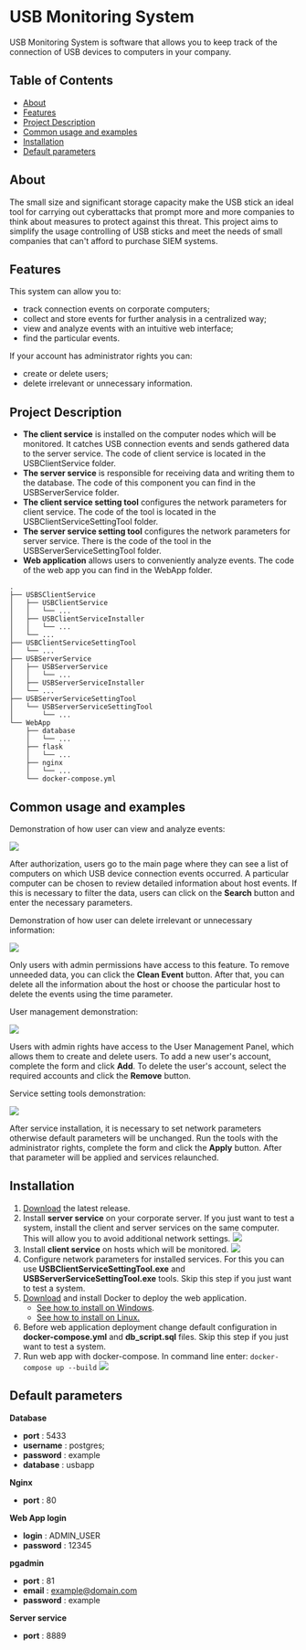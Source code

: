# USB Monitoring System
USB Monitoring System is software that allows you to keep track of the connection of USB devices to computers in your company.

## Table of Contents
- [About](#about)
- [Features](#features)
- [Project Description](#project-description)
- [Common usage and examples](#common-usage-and-examples)
- [Installation](#installation)
- [Default parameters](#default-parameters)

## About
The small size and significant storage capacity make the USB stick an ideal tool for carrying out cyberattacks that prompt more and more companies to think about measures to protect against this threat. This project aims to simplify the usage controlling of USB sticks and meet the needs of small companies that can't afford to purchase SIEM systems.

## Features
This system can allow you to:
- track connection events on corporate computers;
- collect and store events for further analysis in a centralized way;
- view and analyze events with an intuitive web interface;
- find the particular events.

If your account has administrator rights you can:
- create or delete users; 
- delete irrelevant or unnecessary information.

## Project Description

- **The client service** is installed on the computer nodes which will be monitored. It catches USB connection events and sends gathered data to the server service. The code of client service is located in the USBClientService folder.
- **The server service** is responsible for receiving data and writing them to the database. The code of this component you can find in the USBServerService folder.
- **The client service setting tool** configures the network parameters for client service. The code of the tool is located in the USBClientServiceSettingTool folder.
- **The server service setting tool** configures the network parameters for server service. There is the code of the tool in the USBServerServiceSettingTool folder.  
- **Web application** allows users to conveniently analyze events. The code of the web app you can find in the WebApp folder. 
```
.
├── USBSClientService
│   ├── USBClientService
│   │   └── ...
│   ├── USBClientServiceInstaller
│   │   └── ...
│   └── ...
├── USBClientServiceSettingTool
│   └── ...
├── USBServerService
│   ├── USBServerService
│   │   └── ...
│   ├── USBServerServiceInstaller
│   └── ...
├── USBServerServiceSettingTool
│   └── USBServerServiceSettingTool
│       └── ...
└── WebApp
    ├── database
    │   └── ...
    ├── flask
    │   └── ...
    ├── nginx
    │   └── ...
    └── docker-compose.yml
```
## Common usage and examples

Demonstration of how user can view and analyze events:

![](https://raw.githubusercontent.com/vt-dotua/USB-Monitoring-System/main/screenshots/main_functions2.gif)

After authorization, users go to the main page where they can see a list of computers on which USB device connection events occurred. A particular computer can be chosen to review detailed information about host events. If this is necessary to filter the data, users can click on the **Search** button and enter the necessary parameters.  

Demonstration of how user can delete irrelevant or unnecessary information:

![](https://github.com/vt-dotua/USB-Monitoring-System/blob/main/screenshots/event_del.gif?raw=true)

Only users with admin permissions have access to this feature. To remove unneeded data, you can click the **Clean Event** button. After that, you can delete all the information about the host or choose the particular host to delete the events using the time parameter.

User management demonstration:

![](https://github.com/vt-dotua/USB-Monitoring-System/blob/main/screenshots/user_management.gif?raw=true)

Users with admin rights have access to the User Management Panel, which allows them to create and delete users. To add a new user's account, complete the form and click **Add**. To delete the user's account, select the required accounts and click the **Remove** button.

Service setting tools demonstration:

![](https://github.com/vt-dotua/USB-Monitoring-System/blob/main/screenshots/tools.gif?raw=true)

After service installation, it is necessary to set network parameters otherwise default parameters will be unchanged. Run the tools with the administrator rights, complete the form and click the **Apply** button. After that parameter will be applied and services relaunched. 

## Installation
1. [Download](https://github.com/vt-dotua/USB-Monitoring-System/releases/download/v1.0/Release.zip) the latest release.
2. Install **server service** on your corporate server. If you just want to test a system, install the client and server services on the same computer. This will allow you to avoid additional network settings.
![](https://github.com/vt-dotua/USB-Monitoring-System/blob/main/screenshots/serverServiceInstalation.gif?raw=true)
3. Install **client service** on hosts which will be monitored. 
![](https://github.com/vt-dotua/USB-Monitoring-System/blob/main/screenshots/clientServiceInstallation.gif?raw=true)
4. Configure network parameters for installed services. For this you can use **USBClientServiceSettingTool.exe** and **USBServerServiceSettingTool.exe** tools. Skip this step if you just want to test a system.
5. [Download](https://www.docker.com/products/docker-desktop) and install Docker to deploy the web application.
    - [See how to install on Windows](https://docs.docker.com/docker-for-windows/install). 
    - [See how to install on Linux.](https://docs.docker.com/engine/install/ubuntu/)
6. Before web application deployment change default configuration in **docker-compose.yml** and **db_script.sql** files. Skip this step if you just want to test a system.
7. Run web app with docker-compose. In command line enter: 
`docker-compose up --build`
![](https://github.com/vt-dotua/USB-Monitoring-System/blob/main/screenshots/web_app_deployment.gif?raw=true)

## Default parameters
**Database**
- **port** : 5433
- **username** : postgres;
- **password** : example
- **database** : usbapp 

**Nginx**
- **port** : 80

**Web App login**
- **login** : ADMIN_USER
- **password** : 12345

**pgadmin**
- **port** : 81
- **email** : example@domain.com
- **password** : example

**Server service**
- **port** : 8889